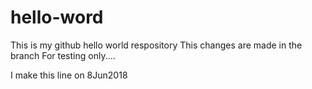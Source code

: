 # hello-word
This is my github hello world respository
This changes are made in the branch
For testing only....

I make this line on 8Jun2018
